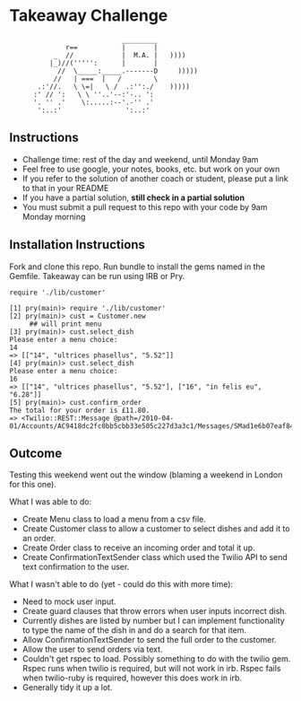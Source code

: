 Takeaway Challenge
==================
```
                            _________
              r==           |       |
           _  //            |  M.A. |   ))))
          |_)//(''''':      |       |
            //  \_____:_____.-------D     )))))
           //   | ===  |   /        \
       .:'//.   \ \=|   \ /  .:'':./    )))))
      :' // ':   \ \ ''..'--:'-.. ':
      '. '' .'    \:.....:--'.-'' .'
       ':..:'                ':..:'

 ```

Instructions
-------
* Challenge time: rest of the day and weekend, until Monday 9am
* Feel free to use google, your notes, books, etc. but work on your own
* If you refer to the solution of another coach or student, please put a link to that in your README
* If you have a partial solution, **still check in a partial solution**
* You must submit a pull request to this repo with your code by 9am Monday morning


Installation Instructions
-------
Fork and clone this repo.
Run bundle to install the gems named in the Gemfile.
Takeaway can be run using IRB or Pry.

```
require './lib/customer'

[1] pry(main)> require './lib/customer'
[2] pry(main)> cust = Customer.new
     ## will print menu
[3] pry(main)> cust.select_dish
Please enter a menu choice:
14
=> [["14", "ultrices phasellus", "5.52"]]
[4] pry(main)> cust.select_dish
Please enter a menu choice:
16
=> [["14", "ultrices phasellus", "5.52"], ["16", "in felis eu", "6.28"]]
[5] pry(main)> cust.confirm_order
The total for your order is £11.80.
=> <Twilio::REST::Message @path=/2010-04-01/Accounts/AC9418dc2fc0bb5cbb33e505c227d3a3c1/Messages/SMad1e6b07eaf84bf48940e5b0720ba53c>
```

Outcome
-------
Testing this weekend went out the window (blaming a weekend in London for this one).

What I was able to do:

- Create Menu class to load a menu from a csv file.
- Create Customer class to allow a customer to select dishes and add it to an order.
- Create Order class to receive an incoming order and total it up.
- Create ConfirmationTextSender class which used the Twilio API to send text confirmation to the user.

What I wasn't able to do (yet - could do this with more time):

- Need to mock user input.
- Create guard clauses that throw errors when user inputs incorrect dish.
- Currently dishes are listed by number but I can implement functionality to type the name of the dish in and do a search for that item.
- Allow ConfirmationTextSender to send the full order to the customer.
- Allow the user to send orders via text.
- Couldn't get rspec to load. Possibly something to do with the twilio gem. Rspec runs when twilio is required, but will not work in irb. Rspec fails when twilio-ruby is required, however this does work in irb.
- Generally tidy it up a lot. 
